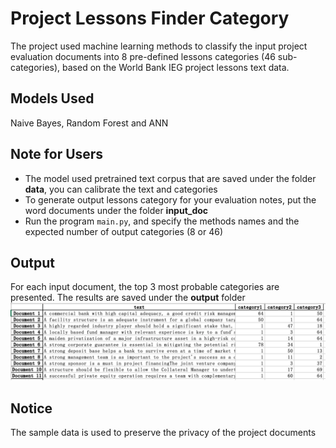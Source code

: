 # Project Lessons Finder Category

The project used machine learning methods to classify the input project evaluation documents into 8 pre-defined lessons categories (46 sub-categories), based on the World Bank IEG project lessons text data.

## Models Used
Naive Bayes, Random Forest and ANN

## Note for Users 
  - The model used pretrained text corpus that are saved under the folder **data**, you can calibrate the text and categories
  - To generate output lessons category for your evaluation notes, put the word documents under the folder **input_doc**
  - Run the program `main.py`, and specify the methods names and the expected number of output categories (8 or 46)

## Output
For each input document, the top 3 most probable categories are presented. The results are saved under the **output** folder
![sample output](images/sample_output.png)

## Notice
The sample data is used to preserve the privacy of the project documents